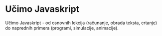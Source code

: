 Učimo Javaskript
==================

Učimo Javaskript - od osnovnih lekcija (računanje, obrada teksta, crtanje) do naprednih primera (programi, simulacije, animacije). 
